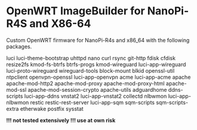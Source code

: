 # OpenWRT ImageBuilder for NanoPi-R4S and X86-64

Custom OpenWRT firmware for NanoPi-R4s and x86_64 with the following packages.

luci luci-theme-bootstrap uhttpd
nano curl rsync
git-http
fdisk cfdisk resize2fs
kmod-fs-btrfs btrfs-progs
kmod-wireguard luci-app-wireguard luci-proto-wireguard wireguard-tools
block-mount blkid openssl-util ntpclient
openvpn-openssl luci-app-openvpn
acme luci-app-acme apache apache-mod-http2 apache-mod-proxy apache-mod-proxy-html apache-mod-ssl apache-mod-session-crypto apache-utils 
adguardhome
ddns-scripts luci-app-ddns
vnstat2 luci-app-vnstat2 collectd
nlbwmon luci-app-nlbwmon
restic restic-rest-server
luci-app-sqm sqm-scripts sqm-scripts-extra
etherwake postfix sysstat


**!!! not tested extensively !!! use at own risk**
